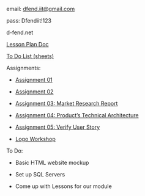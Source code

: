 email: dfend.iit@gmail.com

pass: Dfendiit!123

d-fend.net


[Lesson Plan Doc](https://iit0-my.sharepoint.com/:w:/g/personal/jlauer1_hawk_iit_edu/EYa-klWT8MZBlPdsIdRWNAkB5-vrX8vAQndYACU6tW9o5w?e=n45RCO)

[To Do List (sheets)](https://docs.google.com/spreadsheets/d/1mhbSghcvdvS9vP_-Ohqyv3TdPYin4kqt0TeugkzTadc/edit?usp=sharing)

Assignments:
  
- [Assignment 01](https://iit0-my.sharepoint.com/:w:/g/personal/jlauer1_hawk_iit_edu/EU1bGtpZTDJPgC1mwU1nZVEBd1Xa81UTpCSVlHFe4FitKQ?e=gHbOA7)
  
- [Assignment 02](https://iit0-my.sharepoint.com/:w:/g/personal/jlauer1_hawk_iit_edu/ETdEzM1JkV5HifhZyjRIE7oBqYTg6HhiBtnl7AeUmufL4w?e=dbuwRC)
  
- [Assignment 03: Market Research Report](https://docs.google.com/document/d/1UwM3T0QXJY5q8kSkMc69WaBZ3cGwngjDHOCBNuxhIFA/edit?usp=sharing)
  
- [Assignment 04: Product’s Technical Architecture](https://docs.google.com/document/d/1D90DTtPEGN-mdcDAPLQ9UJLvTDtN4bF1gYLkc0uP63I/edit?usp=sharing)
  
- [Assignment 05: Verify User Story](https://iit0-my.sharepoint.com/:w:/g/personal/jlauer1_hawk_iit_edu/EcB6qt5arqFPryTkB8xASQ8BUMM8t_vP44n55cUaVo6Sxg?e=fglFuz)
  
- [Logo Workshop](https://iit0-my.sharepoint.com/:w:/g/personal/jlauer1_hawk_iit_edu/EbKIEocLeFVJkWf6qwT_hnoB-C8ml-w8sRpfO6E1Qc6Hbg?e=0YzXTB)



To Do:

- Basic HTML website mockup

- Set up SQL Servers

- Come up with Lessons for our module
